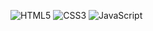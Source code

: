 ![HTML5](https://img.shields.io/badge/Frontend-HTML5-E34F26?style=for-the-badge&logo=html5&logoColor=white)
![CSS3](https://img.shields.io/badge/Style-CSS3-1572B6?style=for-the-badge&logo=css3&logoColor=white)
![JavaScript](https://img.shields.io/badge/Script-JavaScript-F7DF1E?style=for-the-badge&logo=javascript&logoColor=black)
